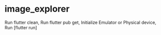 # image_explorer
 
 Run flutter clean,
 Run flutter pub get,
 Initialize Emulator or Physical device,
 Run [flutter run]
